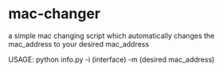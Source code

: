 # mac-changer

a simple mac changing script which automatically changes the mac_address to your desired mac_address

USAGE:
python info.py -i (interface) -m (desired mac_address)
